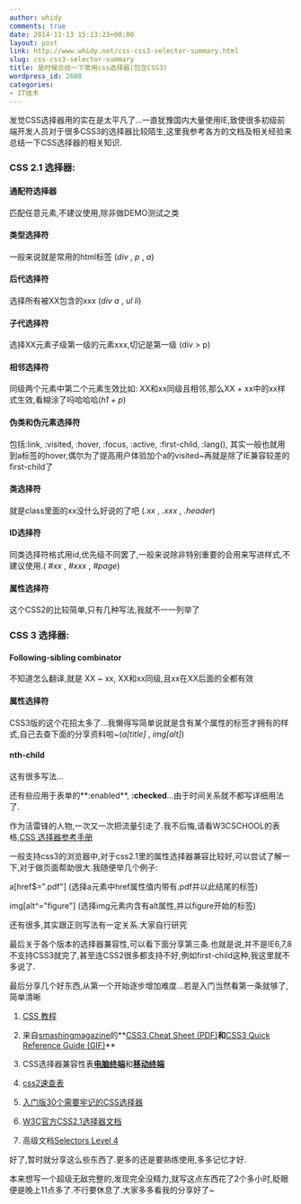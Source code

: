 ```yaml
---
author: whidy
comments: true
date: 2014-11-13 15:13:23+00:00
layout: post
link: http://www.whidy.net/css-css3-selector-summary.html
slug: css-css3-selector-summary
title: 是时候总结一下常用css选择器(包含CSS3)
wordpress_id: 2608
categories:
- IT技术
---
```


发觉CSS选择器用的实在是太平凡了...一直犹豫国内大量使用IE,致使很多初级前端开发人员对于很多CSS3的选择器比较陌生,这里我参考各方的文档及相关经验来总结一下CSS选择器的相关知识.


### CSS 2.1 选择器:




#### 通配符选择器


匹配任意元素,不建议使用,除非做DEMO测试之类


#### 类型选择符


一般来说就是常用的html标签 (_div_ , _p_ , _a_)


#### 后代选择符


选择所有被XX包含的xxx (_div a_ , _ul li_)


#### 子代选择符


选择XX元素子级第一级的元素xxx,切记是第一级 (div > p)


#### 相邻选择符


同级两个元素中第二个元素生效比如: XX和xx同级且相邻,那么XX + xx中的xx样式生效,看糊涂了吗哈哈哈(_h1 + p_)

<!-- more -->


#### 伪类和伪元素选择符


包括:link, :visited, :hover, :focus, :active, :first-child, :lang(), 其实一般也就用到a标签的hover,偶尔为了提高用户体验加个a的visited~再就是除了IE兼容较差的first-child了


#### 类选择符


就是class里面的xx没什么好说的了吧 (_.xx_ , _.xxx_ , _.header_)


#### ID选择符


同类选择符格式用id,优先级不同罢了,一般来说除非特别重要的会用来写进样式,不建议使用.( _#xx_ , _#xxx_ , _#page_)


#### 属性选择符


这个CSS2的比较简单,只有几种写法,我就不一一列举了


### CSS 3 选择器:




#### Following-sibling combinator


不知道怎么翻译,就是 XX ~ xx, XX和xx同级,且xx在XX后面的全都有效


#### 属性选择符


CSS3版的这个花招太多了...我懒得写简单说就是含有某个属性的标签才拥有的样式,自己去查下面的分享资料啦~(_a[title]_ , _img[alt]_)


#### nth-child


这有很多写法...

还有些应用于表单的**:enabled**, **:checked**...由于时间关系就不都写详细用法了.

作为活雷锋的人物,一次又一次把流量引走了.我不后悔,请看W3CSCHOOL的表格,[CSS 选择器参考手册](http://www.w3school.com.cn/cssref/css_selectors.asp)

一般支持css3的浏览器中,对于css2.1里的属性选择器兼容比较好,可以尝试了解一下,对于做页面帮助很大.我随便举几个例子:

a[href$=".pdf"] (选择a元素中href属性值内带有.pdf并以此结尾的标签)

img[alt^="figure"] (选择img元素内含有alt属性,并以figure开始的标签)

还有很多,其实跟正则写法有一定关系.大家自行研究

最后关于各个版本的选择器兼容性,可以看下面分享第三条.也就是说,并不是IE6,7,8不支持CSS3就完了,甚至连CSS2很多都支持不好,例如first-child这种,我这里就不多说了.

最后分享几个好东西,从第一个开始逐步增加难度...若是入门当然看第一条就够了,简单清晰



	
  1. [CSS 教程](http://www.w3school.com.cn/css/index.asp)

	
  2. 来自[smashingmagazine](http://www.smashingmagazine.com/2009/07/13/css-3-cheat-sheet-pdf/)的**[CSS3 Cheat Sheet (PDF)](http://coding.smashingmagazine.com/wp-content/uploads/images/css3-cheat-sheet/css3-cheat-sheet.pdf)**和**[CSS3 Quick Reference Guide (GIF)](http://coding.smashingmagazine.com/wp-content/uploads/images/css3-cheat-sheet/preview.gif)**

	
  3. CSS选择器兼容性表[**电脑终端**](http://quirksmode.org/css/selectors/)和[**移动终端**](http://quirksmode.org/css/selectors/mobile.html)

	
  4. [css2速查表](http://www.cheatography.com/davechild/cheat-sheets/css2/)

	
  5. [入门版30个需要牢记的CSS选择器](http://code.tutsplus.com/tutorials/the-30-css-selectors-you-must-memorize--net-16048)

	
  6. [W3C官方CSS2.1选择器文档](http://www.w3.org/TR/CSS21/selector.html)

	
  7. 高级文档[Selectors Level 4](http://dev.w3.org/csswg/selectors4/)


好了,暂时就分享这么些东西了.更多的还是要熟练使用,多多记忆才好.

本来想写一个超级无敌完整的,发现完全没精力,就写这点东西花了2个多小时,眨眼便是晚上11点多了.不行要休息了.大家多多看我的分享好了~
